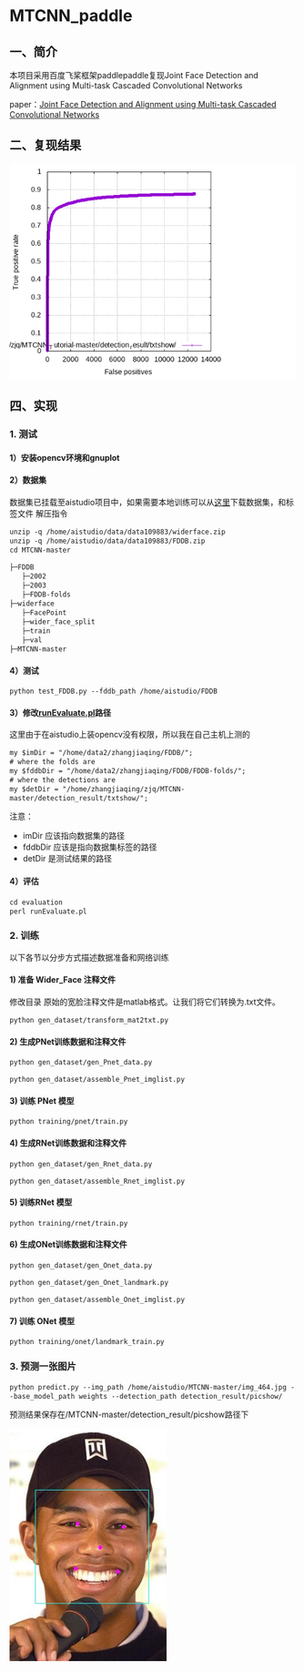 # MTCNN_paddle
## 一、简介
本项目采用百度飞桨框架paddlepaddle复现Joint Face Detection and Alignment using Multi-task Cascaded Convolutional Networks

paper：[Joint Face Detection and Alignment using Multi-task Cascaded Convolutional Networks](https://arxiv.org/ftp/arxiv/papers/1604/1604.02878.pdf)

## 二、复现结果
![Results](https://github.com/icey-zhang/MTCNN_paddle/blob/main/detection_result/txtshow/DiscROC.png)
## 四、实现

### 1. 测试
#### 1）安装opencv环境和gnuplot
#### 2）数据集
数据集已挂载至aistudio项目中，如果需要本地训练可以从[这里](https://aistudio.baidu.com/aistudio/datasetdetail/109883)下载数据集，和标签文件
解压指令
```
unzip -q /home/aistudio/data/data109883/widerface.zip
unzip -q /home/aistudio/data/data109883/FDDB.zip
cd MTCNN-master 
```
```
├─FDDB
   ├─2002
   ├─2003
   ├─FDDB-folds
├─widerface
   ├─FacePoint
   ├─wider_face_split
   ├─train
   ├─val
├─MTCNN-master
```
#### 4）测试
```
python test_FDDB.py --fddb_path /home/aistudio/FDDB
```
#### 3）修改[runEvaluate.pl](https://github.com/icey-zhang/MTCNN_paddle/blob/main/evaluation/runEvaluate.pl)路径
这里由于在aistudio上装opencv没有权限，所以我在自己主机上测的
```
my $imDir = "/home/data2/zhangjiaqing/FDDB/"; 
# where the folds are
my $fddbDir = "/home/data2/zhangjiaqing/FDDB/FDDB-folds/"; 
# where the detections are
my $detDir = "/home/zhangjiaqing/zjq/MTCNN-master/detection_result/txtshow/";
```
注意：
- imDir 应该指向数据集的路径
- fddbDir 应该是指向数据集标签的路径
- detDir 是测试结果的路径

#### 4）评估
```
cd evaluation
perl runEvaluate.pl
```
### 2. 训练

以下各节以分步方式描述数据准备和网络训练

#### 1) 准备 Wider_Face 注释文件
修改目录
原始的宽脸注释文件是matlab格式。让我们将它们转换为.txt文件。
```
python gen_dataset/transform_mat2txt.py
```

#### 2) 生成PNet训练数据和注释文件

```
python gen_dataset/gen_Pnet_data.py
```
```
python gen_dataset/assemble_Pnet_imglist.py
```

#### 3) 训练 PNet 模型

```
python training/pnet/train.py
```

#### 4) 生成RNet训练数据和注释文件

```
python gen_dataset/gen_Rnet_data.py
```
```
python gen_dataset/assemble_Rnet_imglist.py
```

#### 5) 训练RNet 模型
```
python training/rnet/train.py
```

#### 6) 生成ONet训练数据和注释文件

```
python gen_dataset/gen_Onet_data.py
```
```
python gen_dataset/gen_Onet_landmark.py
```
```
python gen_dataset/assemble_Onet_imglist.py
```

#### 7) 训练 ONet 模型
```
python training/onet/landmark_train.py
```
### 3. 预测一张图片
```
python predict.py --img_path /home/aistudio/MTCNN-master/img_464.jpg --base_model_path weights --detection_path detection_result/picshow/
```
预测结果保存在/MTCNN-master/detection_result/picshow路径下

![Prediction](https://github.com/icey-zhang/MTCNN_paddle/blob/main/detection_result/picshow/img_10.jpg)
